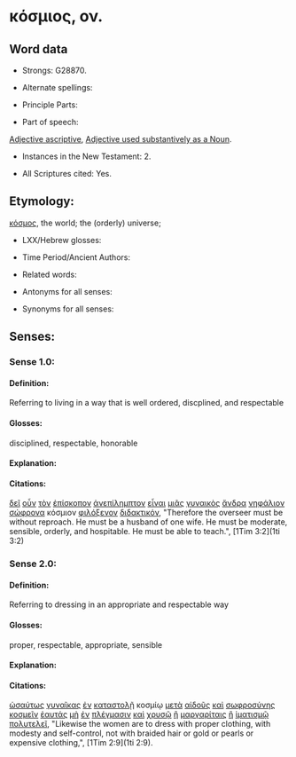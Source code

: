 # κόσμιος, ον.

<!-- Status: S2=Needs2ndReview -->
<!-- Lexica used for edits: BDAG, FFM, LN, BN, A-S -->

## Word data

* Strongs: G28870.


* Alternate spellings:

* Principle Parts: 

* Part of speech: 

[Adjective ascriptive](http://ugg.readthedocs.io/en/latest/adjective_ascriptive.html),
[Adjective used substantively as a Noun](http://ugg.readthedocs.io/en/latest/noun_substantive_adj.html).

* Instances in the New Testament: 2.

* All Scriptures cited: Yes.

## Etymology: 

[κόσμος](../G28890/01.md), the world; the (orderly) universe;

* LXX/Hebrew glosses: 

* Time Period/Ancient Authors: 

* Related words: 

* Antonyms for all senses:

* Synonyms for all senses: 

## Senses:

### Sense 1.0:

#### Definition: 

Referring to living in a way that is well ordered, discplined, and respectable

#### Glosses:

disciplined, respectable, honorable

#### Explanation:

#### Citations:

[δεῖ](../G12100/01.md) [οὖν](../G37670/01.md) [τὸν](../G35880/01.md) [ἐπίσκοπον](../G19850/01.md) [ἀνεπίλημπτον](../G04230/01.md) [εἶναι](../G99999/01.md) [μιᾶς](../G15200/01.md) [γυναικὸς](../G11350/01.md) [ἄνδρα](../G04350/01.md) [νηφάλιον](../G35240/01.md) [σώφρονα](../G49980/01.md) κόσμιον [φιλόξενον](../G53820/01.md) [διδακτικόν](../G13170/01.md), 
"Therefore the overseer must be without reproach. He must be a husband of one wife. He must be moderate, sensible, orderly, and hospitable. He must be able to teach.", 
[1Tim 3:2](1ti 3:2) 

### Sense 2.0:

#### Definition: 

Referring to dressing in an appropriate and respectable way 

#### Glosses:

proper, respectable, appropriate, sensible

#### Explanation:

#### Citations:

[ὡσαύτως](../G56150/01.md) [γυναῖκας](../G11350/01.md) [ἐν](../G17220/01.md) [καταστολῇ](../G26890/01.md) κοσμίῳ [μετὰ](../G33260/01.md) [αἰδοῦς](../G01270/01.md) [καὶ](../G25320/01.md) [σωφροσύνης](../G49970/01.md) [κοσμεῖν](../G28850/01.md) [ἑαυτάς](../G14380/01.md) [μὴ](../G33610/01.md) [ἐν](../G17220/01.md) [πλέγμασιν](../G41170/01.md) [καὶ](../G25320/01.md) [χρυσῷ](../G55570/01.md) [ἢ](../G22280/01.md) [μαργαρίταις](../G31350/01.md) [ἢ](../G22280/01.md) [ἱματισμῷ](../G24410/01.md) [πολυτελεῖ](../G41850/01.md), 
"Likewise the women are to dress with proper clothing, with modesty and self-control, not with braided hair or gold or pearls or expensive clothing,", 
[1Tim 2:9](1ti 2:9). 
